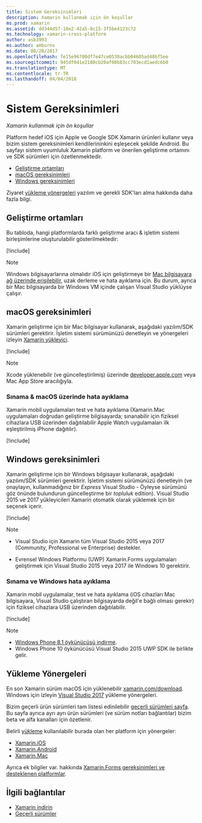 ```yaml
---
title: Sistem Gereksinimleri
description: Xamarin kullanmak için ön koşullar
ms.prod: xamarin
ms.assetid: dd344d57-18e2-42a5-8c15-3f5be4123c72
ms.technology: xamarin-cross-platform
author: asb3993
ms.author: amburns
ms.date: 08/28/2017
ms.openlocfilehash: fe15e96780df7e47ce0530acbb04605ad48bf5ee
ms.sourcegitcommit: 945df041e2180cb20af08b83cc703ecd1aedc6b0
ms.translationtype: MT
ms.contentlocale: tr-TR
ms.lasthandoff: 04/04/2018
---
```

# <a name="system-requirements"></a>Sistem Gereksinimleri

_Xamarin kullanmak için ön koşullar_

Platform hedef iOS için Apple ve Google SDK Xamarin ürünleri kullanır veya bizim sistem gereksinimleri kendilerininkini eşleşecek şekilde Android. Bu sayfayı sistem uyumluluk Xamarin platform ve önerilen geliştirme ortamını ve SDK sürümleri için özetlenmektedir.

- [Geliştirme ortamları](#devenv)
- [macOS gereksinimleri](#mac)
- [Windows gereksinimleri](#windows)

Ziyaret [yükleme yönergeleri](#install) yazılım ve gerekli SDK'ları alma hakkında daha fazla bilgi.

<a name="devenv" />

## <a name="development-environments"></a>Geliştirme ortamları

Bu tabloda, hangi platformlarda farklı geliştirme aracı & işletim sistemi birleşimlerine oluşturulabilir gösterilmektedir:

[!include[](~/cross-platform/includes/development-environment.md)]


> [!NOTE]
> Windows bilgisayarlarına olmalıdır iOS için geliştirmeye bir [Mac bilgisayara ağ üzerinde erişilebilir](~/ios/get-started/installation/windows/connecting-to-mac/index.md), uzak derleme ve hata ayıklama için. Bu durum, ayrıca bir Mac bilgisayarda bir Windows VM içinde çalışan Visual Studio yüklüyse çalışır.

<a name="mac" />

## <a name="macos-requirements"></a>macOS gereksinimleri

Xamarin geliştirme için bir Mac bilgisayar kullanarak, aşağıdaki yazılım/SDK sürümleri gerektirir. İşletim sistemi sürümünüzü denetleyin ve yönergeleri izleyin [Xamarin yükleyici](#install).

[!include[](~/cross-platform/includes/macos-requirements.md)]

> [!NOTE]
> Xcode yüklenebilir (ve güncelleştirilmiş) üzerinde [developer.apple.com](https://developer.apple.com/xcode/download/) veya Mac App Store aracılığıyla.

### <a name="testing--debugging-on-macos"></a>Sınama & macOS üzerinde hata ayıklama

Xamarin mobil uygulamaları test ve hata ayıklama (Xamarin.Mac uygulamaları doğrudan geliştirme bilgisayarda; sınanabilir için fiziksel cihazlara USB üzerinden dağıtılabilir Apple Watch uygulamaları ilk eşleştirilmiş iPhone dağıtılır).

[!include[](~/cross-platform/includes/macos-testing.md)]


<a name="windows" />

## <a name="windows-requirements"></a>Windows gereksinimleri

Xamarin geliştirme için bir Windows bilgisayar kullanarak, aşağıdaki yazılım/SDK sürümleri gerektirir.
İşletim sistemi sürümünüzü denetleyin (ve onaylayın, kullanmadığınız bir *Express* Visual Studio - Öyleyse sürümünü göz önünde bulundurun güncelleştirme bir *topluluk* edition).
Visual Studio 2015 ve 2017 yükleyicileri Xamarin otomatik olarak yüklemek için bir seçenek içerir.

[!include[](~/cross-platform/includes/windows-requirements.md)]


> [!NOTE]
>
>* Visual Studio için Xamarin tüm Visual Studio 2015 veya 2017 (Community, Professional ve Enterprise) destekler.
>
>* Evrensel Windows Platformu (UWP) Xamarin.Forms uygulamaları geliştirmek için Visual Studio 2015 veya 2017 ile Windows 10 gerektirir.


### <a name="testing--debugging-on-windows"></a>Sınama ve Windows hata ayıklama

Xamarin mobil uygulamalar, test ve hata ayıklama (iOS cihazları Mac bilgisayara, Visual Studio çalıştıran bilgisayarda değil'e bağlı olması gerekir) için fiziksel cihazlara USB üzerinden dağıtılabilir.

[!include[](~/cross-platform/includes/windows-testing.md)]


> [!NOTE]
>
>* [Windows Phone 8.1 öykünücüsü indirme](https://www.microsoft.com/en-us/download/details.aspx?id=43719).
>* Windows Phone 10 öykünücüsü Visual Studio 2015 UWP SDK ile birlikte gelir.

<a name="install" />

## <a name="installation-instructions"></a>Yükleme Yönergeleri

En son Xamarin sürüm macOS için yüklenebilir [xamarin.com/download](http://xamarin.com/download). Windows için izleyin [Visual Studio 2017](https://docs.microsoft.com/en-us/visualstudio/install/install-visual-studio) yükleme yönergeleri.

Bizim geçerli ürün sürümleri tam listesi edinilebilir [geçerli sürümleri sayfa](http://developer.xamarin.com/releases/current/). Bu sayfa ayrıca ayrı ayrı ürün sürümleri (ve sürüm notları bağlantılar) bizim beta ve alfa kanalları için özetlenir.

Belirli [yükleme](~/cross-platform/get-started/installation/index.md) kullanılabilir burada olan her platform için yönergeler:

- [Xamarin.iOS](~/ios/get-started/installation/index.md)
- [Xamarin.Android](~/android/get-started/installation/index.md)
- [Xamarin.Mac](~/mac/get-started/installation.md)

Ayrıca ek bilgiler var. hakkında [Xamarin.Forms gereksinimleri ve desteklenen platformlar](~/xamarin-forms/get-started/installation.md).


## <a name="related-links"></a>İlgili bağlantılar

- [Xamarin indirin](https://xamarin.com/download/)
- [Geçerli sürümler](https://developer.xamarin.com/releases/current/)
